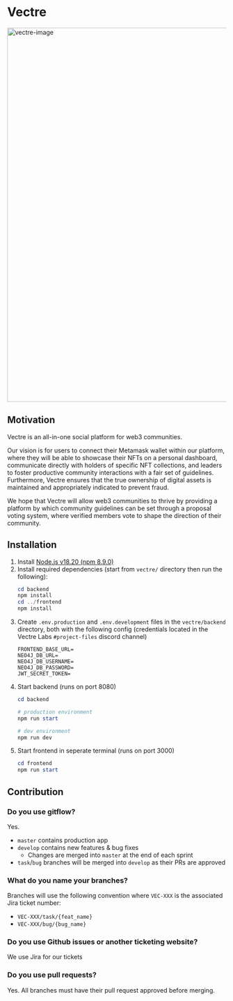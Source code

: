 # Vectre

<img width="860" alt="vectre-image" src="https://user-images.githubusercontent.com/64259077/170800123-2a4079de-9c36-4e0a-8608-2e52e82897cc.png">

## Motivation
Vectre is an all-in-one social platform for web3 communities. 

Our vision is for users to connect their Metamask wallet within our platform, where they will be able to showcase their NFTs on a personal dashboard, communicate directly with holders of specific NFT collections, and leaders to foster productive community interactions with a fair set of guidelines. 
Furthermore, Vectre ensures that the true ownership of digital assets is maintained and appropriately indicated to prevent fraud. 

We hope that Vectre will allow web3 communities to thrive by providing a platform by which community guidelines can be set through a proposal voting system, where verified members vote to shape the direction of their community.

## Installation
1. Install [Node.js v18.20 (npm 8.9.0)](https://nodejs.org/en/)
2. Install required dependencies (start from `vectre/` directory then run the following):
   ```powershell
   cd backend
   npm install
   cd ../frontend
   npm install
   ```
3. Create `.env.production` and `.env.development` files in the `vectre/backend` directory, both with the following config 
(credentials located in the Vectre Labs `#project-files` discord channel) 
   ```
   FRONTEND_BASE_URL=
   NEO4J_DB_URL=
   NEO4J_DB_USERNAME=
   NEO4J_DB_PASSWORD=
   JWT_SECRET_TOKEN=
   ```
4. Start backend (runs on port 8080)
   ```powershell
   cd backend
   
   # production environment
   npm run start 
   
   # dev environment
   npm run dev
   ```
5. Start frontend in seperate terminal (runs on port 3000)
   ```powershell
   cd frontend
   npm run start
   ```

## Contribution
### Do you use gitflow?
Yes.
- `master` contains production app
- `develop` contains new features & bug fixes
    - Changes are merged into `master` at the end of each sprint
- `task`/`bug` branches will be merged into `develop` as their PRs are approved

### What do you name your branches?
Branches will use the following convention where `VEC-XXX` is the associated Jira ticket number:
- `VEC-XXX/task/{feat_name}`
- `VEC-XXX/bug/{bug_name}`

### Do you use Github issues or another ticketing website?
We use Jira for our tickets

### Do you use pull requests?
Yes. All branches must have their pull request approved before merging.
